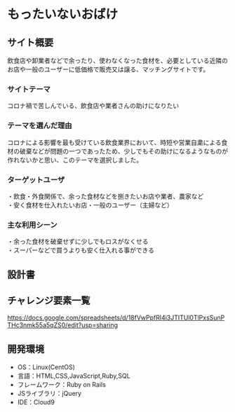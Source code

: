 # もったいないおばけ

## サイト概要
飲食店や卸業者などで余ったり、使わなくなった食材を、必要としている近隣のお店や一般のユーザーに低価格で販売又は譲る、マッチングサイトです。

### サイトテーマ
コロナ禍で苦しんでいる、飲食店や業者さんの助けになりたい


### テーマを選んだ理由
コロナによる影響を最も受けている飲食業界において、時短や営業自粛による食材の破棄などが問題の一つであったため、少しでもその助けになるようなものが作れないかと思い、このテーマを選択しました。

### ターゲットユーザ
・飲食・外食関係で、余った食材などを捌きたいお店や業者、農家など    
・安く食材を仕入れたいお店・一般のユーザー（主婦など）
### 主な利用シーン
・余った食材を破棄せずに少しでもロスがなくせる   
・スーパーなどで買うよりも安く仕入れる事ができる
## 設計書


## チャレンジ要素一覧
https://docs.google.com/spreadsheets/d/18fVwPpfRl4i3JTITUl0TlPxsSunPTHc3nmk55a5qZS0/edit?usp=sharing

## 開発環境
- OS：Linux(CentOS)
- 言語：HTML,CSS,JavaScript,Ruby,SQL
- フレームワーク：Ruby on Rails
- JSライブラリ：jQuery
- IDE：Cloud9

